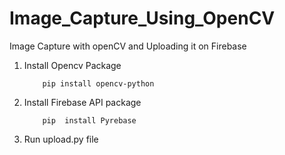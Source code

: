 # Image_Capture_Using_OpenCV

Image Capture with openCV and Uploading it on Firebase

1)  Install Opencv Package
       
            pip install opencv-python
        
2)  Install Firebase API package
       
            pip  install Pyrebase
            
3) Run upload.py file
